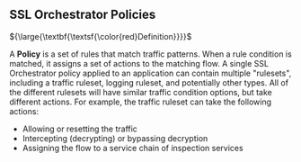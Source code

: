 ## SSL Orchestrator Policies

${\large{\textbf{\textsf{\color{red}Definition}}}}$

A **Policy** is a set of rules that match traffic patterns. When a rule condition is matched, it assigns a set of actions to the matching flow. A single SSL Orchestrator policy applied to an application can contain multiple "rulesets", including a traffic ruleset, logging ruleset, and potentially other types. All of the different rulesets will have similar traffic condition options, but take different actions. For example, the traffic ruleset can take the following actions:

* Allowing or resetting the traffic
* Intercepting (decrypting) or bypassing decryption
* Assigning the flow to a service chain of inspection services

